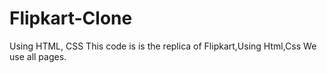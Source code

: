# Flipkart-Clone
Using HTML, CSS
This code is is the replica of Flipkart,Using Html,Css We use all pages.
